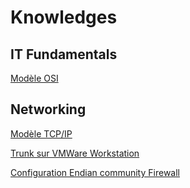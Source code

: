 # Knowledges


## IT Fundamentals

<a href="https://user.oc-static.com/upload/2021/06/01/16225670098336_P2C5-1.png">Modèle OSI</a>

## Networking

<a href="https://d33wubrfki0l68.cloudfront.net/80feff7a74835e452c0520bf2eed2df5ee468b68/2745e/assets/images/ccna/ddeaa44e-3fbf-4642-afc8-d25650fc613d.png">Modèle TCP/IP</a>


<a href="https://github.com/kota-shen/Knowledges/blob/main/Network/Cr%C3%A9ation%20d'un%20trunk%20sous%20VMware%20workstation.md">Trunk sur VMWare Workstation</a>

<a href="https://github.com/kota-shen/Knowledges/blob/main/Network/Endian.md">Configuration Endian community Firewall</a>
